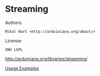 # Streaming

Authors:

    Mikal Hart <http://arduiniana.org/about/>

License:

    GNU LGPL

<http://arduiniana.org/libraries/streaming/>

[Usage Examples](./examples)

